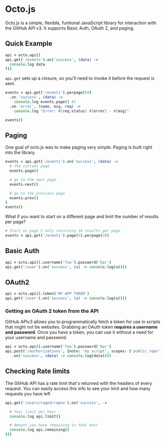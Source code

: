 # Octo.js

Octo.js is a simple, flexible, funtional JavaScript library for interaction with the GitHub API v3.  It supports Basic Auth, OAuth 2, and paging.

## Quick Example

``` coffeescript
api = octo.api()
api.get('/events').on('success', (data) ->
  console.log data
)()
```

`api.get` sets up a closure, so you'll need to invoke it before the request is sent.

``` coffeescript
events = api.get('/events').perpage(50)
  .on 'success', (data) ->
    console.log events.page() #1
  .on 'error', (name, msg, req) ->
    console.log "Error: #{req.status} #{error} - #{msg}"

events()
```

## Paging
One goal of octo.js was to make paging very simple.  Paging is built right into the library.

``` coffeescript
events = api.get('/events').on('success', (data) ->
  # the current page
  events.page()

  # go to the next page
  events.next()

  # go to the previous page
  events.prev()
)
events()
```

What if you want to start on a different page and limit the number of results per page?

```coffeescript
# Start on page 5 only returning 10 results per page
events = api.get('/events').page(5).perpage(10)
```

## Basic Auth
``` coffeescript
api = octo.api().username('foo').password('bar')
api.get('/user').on('success', (u) -> console.log(u))()
```

## OAuth2
```coffeescript
api = octo.api().token('MY APP TOKEN')
api.get('/user').on('success', (u) -> console.log(u))()
```

### Getting an OAuth 2 token from the API
GitHub APIv3 allows you to programmatically fetch a token for use in scripts that might not be websites.  Grabbing an OAuth token **requires a username and password**.  Once you have a token, you can use it without a need for your username and password.

```coffeescript
api = octo.api().username('foo').password('bar')
api.post('/authorizations', {note: 'my script', scopes: ['public_repo']})
   .on('success', (data) -> console.log(data))()
```

## Checking Rate limits
The GitHub API has a rate limit that's returned with the headers of every request.  You can easily access this info to see your limit and how many requests you have left

```coffeescript
api.get('/users/caged/repos').on('success', ->

  # Your limit per hour
  console.log api.limit()

  # Amount you have remaining in that hour
  console.log api.remaining()
)()
```